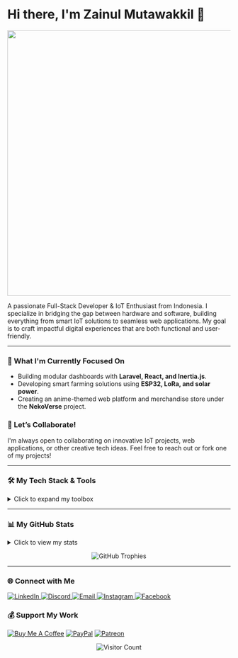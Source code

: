 # Hi there, I'm Zainul Mutawakkil 👋

<p align="center">
  <img src="https://media.giphy.com/media/v1.Y2lkPTc5MGI3NjExd2RtaW5hMWs5MTRsczF5dW1tNnd2b2U5ajFqc3A3Z3JkdjBocGgzcyZlcD12MV9pbnRlcm5hbF9naWZfYnlfaWQmY3Q9Zw/qgQUggACpCjoMAgT37/giphy.gif" width="600" />
</p>

A passionate Full-Stack Developer & IoT Enthusiast from Indonesia. I specialize in bridging the gap between hardware and software, building everything from smart IoT solutions to seamless web applications. My goal is to craft impactful digital experiences that are both functional and user-friendly.

---

### 🚀 What I'm Currently Focused On
-   Building modular dashboards with **Laravel, React, and Inertia.js**.
-   Developing smart farming solutions using **ESP32, LoRa, and solar power**.
-   Creating an anime-themed web platform and merchandise store under the **NekoVerse** project.

### 🌱 Let’s Collaborate!
I'm always open to collaborating on innovative IoT projects, web applications, or other creative tech ideas. Feel free to reach out or fork one of my projects!

---

### 🛠️ My Tech Stack & Tools
<details>
  <summary>Click to expand my toolbox</summary>
  
  <h4>Frontend</h4>
  <p>
    <img src="https://img.shields.io/badge/react-%2320232a.svg?style=for-the-badge&logo=react&logoColor=%2361DAFB" alt="React" />
    <img src="https://img.shields.io/badge/Next-black?style=for-the-badge&logo=next.js&logoColor=white" alt="Next JS" />
    <img src="https://img.shields.io/badge/vue.js-%2335495e.svg?style=for-the-badge&logo=vuedotjs&logoColor=%234FC08D" alt="Vue.js" />
    <img src="https://img.shields.io/badge/sveltekit-%23ff3e00.svg?style=for-the-badge&logo=svelte&logoColor=white" alt="SvelteKit" />
    <img src="https://img.shields.io/badge/astro-%232C2052.svg?style=for-the-badge&logo=astro&logoColor=white" alt="Astro" />
    <img src="https://img.shields.io/badge/vite-%23646CFF.svg?style=for-the-badge&logo=vite&logoColor=white" alt="Vite" />
    <img src="https://img.shields.io/badge/Inertia.js-9557ea?style=for-the-badge&logo=Inertia.js&logoColor=white" alt="Inertia.js" />
    <img src="https://img.shields.io/badge/tailwindcss-%2338B2AC.svg?style=for-the-badge&logo=tailwind-css&logoColor=white" alt="TailwindCSS" />
  </p>
  
  <h4>Backend & Languages</h4>
  <p>
    <img src="https://img.shields.io/badge/laravel-%23FF2D20.svg?style=for-the-badge&logo=laravel&logoColor=white" alt="Laravel" />
    <img src="https://img.shields.io/badge/django-%23092E20.svg?style=for-the-badge&logo=django&logoColor=white" alt="Django" />
    <img src="https://img.shields.io/badge/node.js-6DA55F?style=for-the-badge&logo=node.js&logoColor=white" alt="NodeJS" />
    <img src="https://img.shields.io/badge/javascript-%23323330.svg?style=for-the-badge&logo=javascript&logoColor=%23F7DF1E" alt="JavaScript" />
    <img src="https://img.shields.io/badge/typescript-%23007ACC.svg?style=for-the-badge&logo=typescript&logoColor=white" alt="TypeScript" />
    <img src="https://img.shields.io/badge/python-3670A0?style=for-the-badge&logo=python&logoColor=ffdd54" alt="Python" />
    <img src="https://img.shields.io/badge/c++-%2300599C.svg?style=for-the-badge&logo=c%2B%2B&logoColor=white" alt="C++" />
    <img src="https.img.shields.io/badge/rust-%23000000.svg?style=for-the-badge&logo=rust&logoColor=white" alt="Rust" />
  </p>
  
  <h4>Databases</h4>
  <p>
    <img src="https://img.shields.io/badge/mysql-4479A1.svg?style=for-the-badge&logo=mysql&logoColor=white" alt="MySQL" />
    <img src="https://img.shields.io/badge/postgres-%23316192.svg?style=for-the-badge&logo=postgresql&logoColor=white" alt="PostgreSQL" />
    <img src="https://img.shields.io/badge/MariaDB-003545?style=for-the-badge&logo=mariadb&logoColor=white" alt="MariaDB" />
    <img src="https://img.shields.io/badge/MongoDB-%234ea94b.svg?style=for-the-badge&logo=mongodb&logoColor=white" alt="MongoDB" />
  </p>
  
  <h4>IoT & Embedded Systems</h4>
  <p>
    <img src="https://img.shields.io/badge/-Arduino-00979D?style=for-the-badge&logo=Arduino&logoColor=white" alt="Arduino" />
    <img src="https://img.shields.io/badge/ESP32-E7352C?style=for-the-badge&logo=espressif&logoColor=white" alt="ESP32" />
    <img src="https://img.shields.io/badge/-Raspberry_Pi-C51A4A?style=for-the-badge&logo=Raspberry-Pi" alt="Raspberry Pi" />
    <img src="https://img.shields.io/badge/Blynk-2CD97B?style=for-the-badge&logo=blynk&logoColor=white" alt="Blynk" />
  </p>
  
  <h4>DevOps, Cloud & Servers</h4>
  <p>
    <img src="https://img.shields.io/badge/docker-%230db7ed.svg?style=for-the-badge&logo=docker&logoColor=white" alt="Docker" />
    <img src="https://img.shields.io/badge/nginx-%23009639.svg?style=for-the-badge&logo=nginx&logoColor=white" alt="Nginx" />
    <img src="https://img.shields.io/badge/Cloudflare-F38020?style=for-the-badge&logo=Cloudflare&logoColor=white" alt="Cloudflare" />
    <img src="https://img.shields.io/badge/DigitalOcean-%230167ff.svg?style=for-the-badge&logo=digitalOcean&logoColor=white" alt="DigitalOcean" />
    <img src="https://img.shields.io/badge/Vercel-000000?style=for-the-badge&logo=vercel&logoColor=white" alt="Vercel" />
    <img src="https://img.shields.io/badge/git-%23F05033.svg?style=for-the-badge&logo=git&logoColor=white" alt="Git" />
    <img src="https://img.shields.io/badge/github%20actions-%232671E5.svg?style=for-the-badge&logo=githubactions&logoColor=white" alt="GitHub Actions" />
  </p>

  <h4>Design & Software</h4>
  <p>
    <img src="https://img.shields.io/badge/figma-%23F24E1E.svg?style=for-the-badge&logo=figma&logoColor=white" alt="Figma" />
    <img src="https://img.shields.io/badge/adobe%20photoshop-%2331A8FF.svg?style=for-the-badge&logo=adobe%20photoshop&logoColor=white" alt="Photoshop" />
    <img src="https://img.shields.io/badge/adobe%20illustrator-%23FF9A00.svg?style=for-the-badge&logo=adobe%20illustrator&logoColor=white" alt="Illustrator" />
    <img src="https://img.shields.io/badge/blender-%23F5792A.svg?style=for-the-badge&logo=blender&logoColor=white" alt="Blender" />
  </p>
</details>

---

### 📊 My GitHub Stats
<details>
  <summary>Click to view my stats</summary>
  <p align="center">
    <img src="https://github-readme-stats.vercel.app/api?username=Zeinkunn&theme=dracula&hide_border=true&include_all_commits=true&count_private=true" alt="GitHub Stats" />
    <img src="https://nirzak-streak-stats.vercel.app/?user=Zeinkunn&theme=dracula&hide_border=true" alt="Streak Stats" />
    <img src="https://github-readme-stats.vercel.app/api/top-langs/?username=Zeinkunn&theme=dracula&hide_border=true&include_all_commits=true&count_private=true&layout=compact" alt="Top Languages" />
  </p>
</details>

<p align="center">
  <img src="https://github-profile-trophy.vercel.app/?username=Zeinkunn&theme=radical&no-frame=false&no-bg=true&margin-w=4" alt="GitHub Trophies" />
</p>

---

### 🌐 Connect with Me
<p align="left">
  <a href="https://linkedin.com/in/Zainul-Mutawakkil" target="_blank">
    <img src="https://img.shields.io/badge/LinkedIn-%230077B5.svg?style=for-the-badge&logo=linkedin&logoColor=white" alt="LinkedIn" />
  </a>
  <a href="https://discord.gg/yume_kunn" target="_blank">
    <img src="https://img.shields.io/badge/Discord-%237289DA.svg?style=for-the-badge&logo=discord&logoColor=white" alt="Discord" />
  </a>
  <a href="mailto:elind.zainul@gmail.com">
    <img src="https://img.shields.io/badge/Email-D14836?style=for-the-badge&logo=gmail&logoColor=white" alt="Email" />
  </a>
  <a href="https://instagram.com/zeinn_kun" target="_blank">
    <img src="https://img.shields.io/badge/Instagram-%23E4405F.svg?style=for-the-badge&logo=Instagram&logoColor=white" alt="Instagram" />
  </a>
  <a href="https://facebook.com/Zeinkunnn" target="_blank">
      <img src="https://img.shields.io/badge/Facebook-%231877F2.svg?style=for-the-badge&logo=Facebook&logoColor=white" alt="Facebook" />
  </a>
</p>

### 💰 Support My Work
<p align="left">
  <a href="https://buymeacoffee.com/zeinkunn" target="_blank"><img src="https://img.shields.io/badge/Buy%20Me%20a%20Coffee-ffdd00?style=for-the-badge&logo=buy-me-a-coffee&logoColor=black" alt="Buy Me A Coffee"></a>
  <a href="https://paypal.me/zeinkunn" target="_blank"><img src="https://img.shields.io/badge/PayPal-00457C?style=for-the-badge&logo=paypal&logoColor=white" alt="PayPal"></a>
  <a href="https://patreon.com/zeinkunn" target="_blank"><img src="https://img.shields.io/badge/Patreon-F96854?style=for-the-badge&logo=patreon&logoColor=white" alt="Patreon"></a>
</p>

<p align="center">
  <img src="https://visitcount.itsvg.in/api?id=Zeinkunn&icon=0&color=0" alt="Visitor Count" />
</p>

